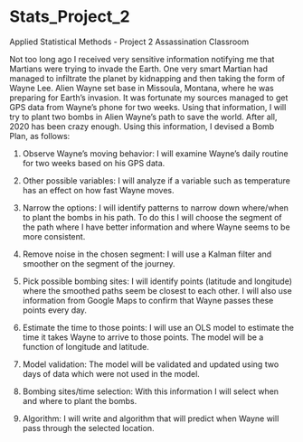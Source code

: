 # Stats_Project_2
Applied Statistical Methods - Project 2
Assassination Classroom

Not too long ago I received very sensitive information notifying me that Martians were trying to invade the Earth. One very smart Martian had managed to infiltrate the planet by kidnapping and then taking the form of Wayne Lee. Alien Wayne set base in Missoula, Montana, where he was preparing for Earth’s invasion. It was fortunate my sources managed to get GPS data from Wayne’s phone for two weeks. Using that information, I will try to plant two bombs in Alien Wayne’s path to save the world. After all, 2020 has been crazy enough. Using this information, I devised a Bomb Plan, as follows: 

1.	Observe Wayne’s moving behavior: I will examine Wayne’s daily routine for two weeks based on his GPS data.

2.	Other possible variables: I will analyze if a variable such as temperature has an effect on how fast Wayne moves.

3.	Narrow the options: I will identify patterns to narrow down where/when to plant the bombs in his path. To do this I will choose the segment of the path where I have better information and where Wayne seems to be more consistent. 

4.	Remove noise in the chosen segment: I will use a Kalman filter and smoother on the segment of the journey.

5.	Pick possible bombing sites:  I will identify points (latitude and longitude) where the smoothed paths seem be closest to each other. I will also use information from Google Maps to confirm that Wayne passes these points every day. 

6.	Estimate the time to those points: I will use an OLS model to estimate the time it takes Wayne to arrive to those points. The model will be a function of longitude and latitude. 

7.	Model validation: The model will be validated and updated using two days of data which were not used in the model.

8.	Bombing sites/time selection: With this information I will select when and where to plant the bombs. 

9.	Algorithm: I will write and algorithm that will predict when Wayne will pass through the selected location. 


